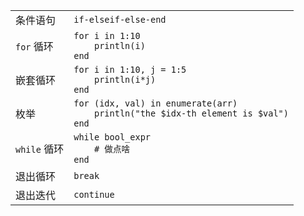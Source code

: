 |             |                                                          |
| ----------- | -------------------------------------------------------- |
| 条件语句     | `if-elseif-else-end`                                     |
| `for` 循环   | `for i in 1:10`<br>`    println(i)`<br>`end`             |
| 嵌套循环     | `for i in 1:10, j = 1:5`<br>`    println(i*j)`<br>`end`  |
| 枚举         | `for (idx, val) in enumerate(arr)`<br>`    println("the $idx-th element is $val")`<br>`end` |
| `while` 循环 | `while bool_expr`<br>`    # 做点啥`<br>`end`             |
| 退出循环     | `break`                                                  |
| 退出迭代     | `continue`                                               |